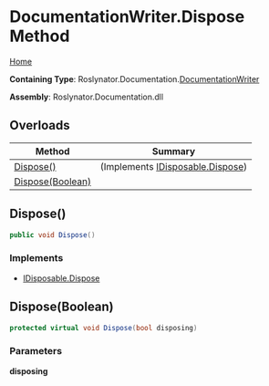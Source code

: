 <a name="_top"></a>

# DocumentationWriter\.Dispose Method

[Home](../../../../README.md#_top)

**Containing Type**: Roslynator\.Documentation\.[DocumentationWriter](../README.md#_top)

**Assembly**: Roslynator\.Documentation\.dll

## Overloads

| Method | Summary |
| ------ | ------- |
| [Dispose()](#Roslynator_Documentation_DocumentationWriter_Dispose) |  \(Implements [IDisposable.Dispose](https://docs.microsoft.com/en-us/dotnet/api/system.idisposable.dispose)\) |
| [Dispose(Boolean)](#Roslynator_Documentation_DocumentationWriter_Dispose_System_Boolean_) | |

## Dispose\(\) <a name="Roslynator_Documentation_DocumentationWriter_Dispose"></a>

```csharp
public void Dispose()
```

### Implements

* [IDisposable.Dispose](https://docs.microsoft.com/en-us/dotnet/api/system.idisposable.dispose)

## Dispose\(Boolean\) <a name="Roslynator_Documentation_DocumentationWriter_Dispose_System_Boolean_"></a>

```csharp
protected virtual void Dispose(bool disposing)
```

### Parameters

**disposing**